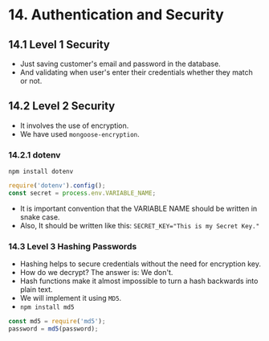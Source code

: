 # 14. Authentication and Security

## 14.1 Level 1 Security
- Just saving customer's email and password in the database.
- And validating when user's enter their credentials whether they match or not.

## 14.2 Level 2 Security
- It involves the use of encryption.
- We have used `mongoose-encryption`.

### 14.2.1 dotenv
`npm install dotenv`
```javascript
require('dotenv').config();
const secret = process.env.VARIABLE_NAME;
```
- It is important convention that the VARIABLE NAME should be written in snake case.
- Also, It should be written like this:
`SECRET_KEY="This is my Secret Key."`

### 14.3 Level 3 Hashing Passwords
- Hashing helps to secure credentials without the need for encryption key.
- How do we decrypt? The answer is: We don't.
- Hash functions make it almost impossible to turn a hash backwards into plain text.
- We will implement it using `MD5`.
- `npm install md5`
```javascript
const md5 = require('md5');
password = md5(password);
 ```
